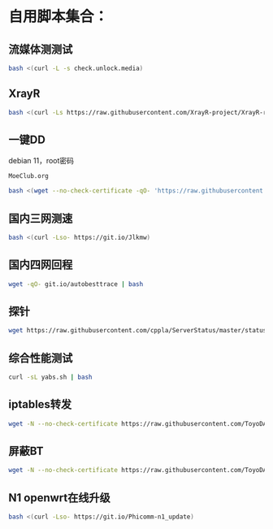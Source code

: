 # 自用脚本集合：

## 流媒体测测试
``` bash
bash <(curl -L -s check.unlock.media) 
```

## XrayR
``` bash
bash <(curl -Ls https://raw.githubusercontent.com/XrayR-project/XrayR-release/master/install.sh)
```

## 一键DD
debian 11，root密码
``` bash 
MoeClub.org
```
``` bash
bash <(wget --no-check-certificate -qO- 'https://raw.githubusercontent.com/MoeClub/Note/master/InstallNET.sh') -d 11 -v 64
```

## 国内三网测速
``` bash
bash <(curl -Lso- https://git.io/Jlkmw)
```

## 国内四网回程
``` bash
wget -qO- git.io/autobesttrace | bash
```

## 探针
``` bash
wget https://raw.githubusercontent.com/cppla/ServerStatus/master/status.sh && bash status.sh
```

## 综合性能测试
``` bash
curl -sL yabs.sh | bash
```

## iptables转发
``` bash
wget -N --no-check-certificate https://raw.githubusercontent.com/ToyoDAdoubiBackup/doubi/master/iptables-pf.sh && chmod +x iptables-pf.sh && bash iptables-pf.sh
```

## 屏蔽BT
``` bash
wget -N --no-check-certificate https://raw.githubusercontent.com/ToyoDAdoubiBackup/doubi/master/ban_iptables.sh && chmod +x ban_iptables.sh && bash ban_iptables.sh banall
```

## N1 openwrt在线升级
``` bash
bash <(curl -Lso- https://git.io/Phicomm-n1_update)
```
